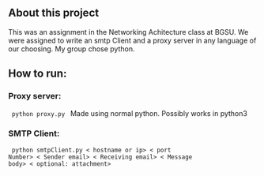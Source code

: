 ## About this project

This was an assignment in the Networking Achitecture class at BGSU. We were assigned to write an smtp Client and a proxy server in any language of our choosing. My group chose python.

## How to run:
### Proxy server:

<code> python proxy.py </code>
Made using normal python. Possibly works in python3

### SMTP Client:

<code> python smtpClient.py < hostname or ip> < port Number> < Sender email> < Receiving email> < Message body> < optional: attachment> </code>

